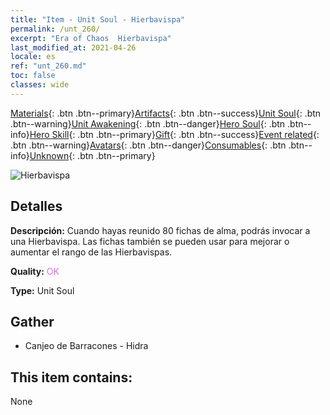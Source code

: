 ```yaml
---
title: "Item - Unit Soul - Hierbavispa"
permalink: /unt_260/
excerpt: "Era of Chaos  Hierbavispa"
last_modified_at: 2021-04-26
locale: es
ref: "unt_260.md"
toc: false
classes: wide
---
```

 [Materials](/ItemsES/){: .btn .btn--primary}[Artifacts](/ItemsES/Artifacts/){: .btn .btn--success}[Unit Soul](/ItemsES/UnitSoul/){: .btn .btn--warning}[Unit Awakening](/ItemsES/UnitAwakening/){: .btn .btn--danger}[Hero Soul](/ItemsES/HeroSoul/){: .btn .btn--info}[Hero Skill](/ItemsES/HeroSkill/){: .btn .btn--primary}[Gift](/ItemsES/Gift/){: .btn .btn--success}[Event related](/ItemsES/Events/){: .btn .btn--warning}[Avatars](/ItemsES/Avatars/){: .btn .btn--danger}[Consumables](/ItemsES/Consumables/){: .btn .btn--info}[Unknown](/ItemsES/Unknown/){: .btn .btn--primary}

 ![Hierbavispa](/images/u/ti_dufengcao.jpg)

## Detalles
 **Descripción:** Cuando hayas reunido 80 fichas de alma, podrás invocar a una Hierbavispa. Las fichas también se pueden usar para mejorar o aumentar el rango de las Hierbavispas.

 **Quality:** <span style="color: #DA70D6">OK</span>

 **Type:** Unit Soul

## Gather

*    Canjeo de Barracones - Hidra 

## This item contains:

  None

